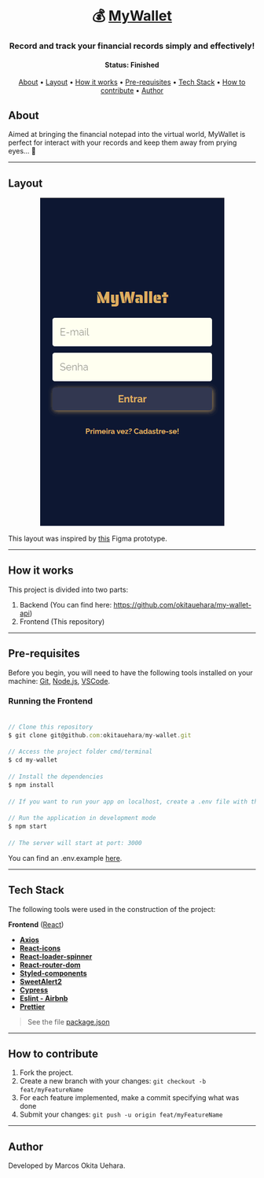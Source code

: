 <h1 align="center">
   💰 <a href="#"> MyWallet </a>
</h1>

<h3 align="center">
    Record and track your financial records simply and effectively!
</h3>

<h4 align="center"> 
	 Status: Finished
</h4>

<p align="center">
 <a href="#about">About</a> •
 <a href="#layout">Layout</a> • 
 <a href="#how-it-works">How it works</a> • 
 <a href="#pre-requisites">Pre-requisites</a> • 
 <a href="#tech-stack">Tech Stack</a> • 
 <a href="#how-to-contribute">How to contribute</a> • 
 <a href="#author">Author</a>
</p>


## About

Aimed at bringing the financial notepad into the virtual world, MyWallet is perfect for interact with your records and keep them away from prying eyes... 👀

---


## Layout

<div align="center">
 <img src="./public/mywallet.gif" alt="App demonstration"/>
</div>

This layout was inspired by <a href="https://www.figma.com/file/p37uJdpZWRLED7YEwDFfUd/MyWallet?node-id=0%3A1">this</a> Figma prototype.


---

## How it works

This project is divided into two parts:
1. Backend (You can find here: https://github.com/okitauehara/my-wallet-api)
2. Frontend (This repository)

---

## Pre-requisites

Before you begin, you will need to have the following tools installed on your machine:
[Git](https://git-scm.com), [Node.js](https://nodejs.org/en/), [VSCode](https://code.visualstudio.com/).

### Running the Frontend


``` jsx

// Clone this repository
$ git clone git@github.com:okitauehara/my-wallet.git

// Access the project folder cmd/terminal
$ cd my-wallet

// Install the dependencies
$ npm install

// If you want to run your app on localhost, create a .env file with the environment variable pointing to your local server.

// Run the application in development mode
$ npm start

// The server will start at port: 3000

```

You can find an .env.example <a href="https://github.com/okitauehara/my-wallet/blob/main/.env.example">here</a>.

---

## Tech Stack

The following tools were used in the construction of the project:

**Frontend**  ([React](https://reactjs.org/))

-   **[Axios](https://github.com/axios/axios)**
-   **[React-icons](https://github.com/react-icons/react-icons)**
-   **[React-loader-spinner](https://github.com/mhnpd/react-loader-spinner)**
-   **[React-router-dom](https://github.com/remix-run/react-router)**
-   **[Styled-components](https://github.com/styled-components/styled-components)**
-   **[SweetAlert2](https://github.com/sweetalert2/sweetalert2)**
-   **[Cypress](https://github.com/cypress-io/cypress)**
-   **[Eslint - Airbnb](https://github.com/airbnb/javascript)**
-   **[Prettier](https://github.com/prettier/prettier)**

> See the file  [package.json](https://github.com/okitauehara/my-wallet/blob/main/package.json)


---


## How to contribute

1. Fork the project.
2. Create a new branch with your changes: `git checkout -b feat/myFeatureName`
3. For each feature implemented, make a commit specifying what was done
4. Submit your changes: `git push -u origin feat/myFeatureName`

---

## Author

Developed by Marcos Okita Uehara.
